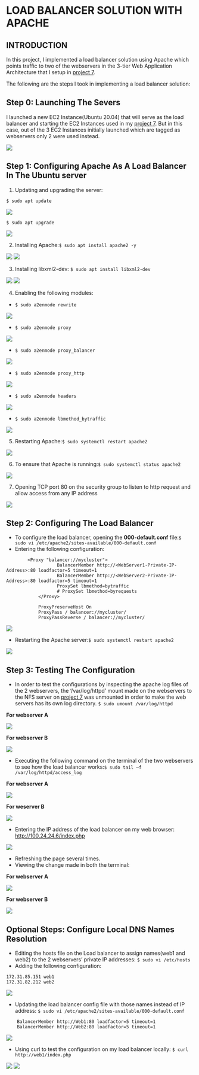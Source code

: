 # LOAD BALANCER SOLUTION WITH APACHE
## INTRODUCTION
In this project, I implemented a load balancer solution using Apache which points traffic to two of the webservers in the 3-tier Web Application Architecture that I setup in [project 7](https://github.com/Demiladee/private-projects/blob/main/project7.md).

The following are the steps I took in implementing a load balancer solution:

## Step 0:  Launching The Severs
I launched a new EC2 Instance(Ubuntu 20.04) that will serve as the load balancer and starting the EC2 Instances used in my [project 7](https://github.com/Demiladee/private-projects/blob/main/project7.md). But in this case, out of the 3 EC2 Instances initially launched which are tagged as webservers only 2 were used instead.

![](https://github.com/Demiladee/private-projects/blob/main/img/project8/the%20servers.png)

## Step 1: Configuring Apache As A Load Balancer In The Ubuntu server
1.	Updating and upgrading the server:

`$ sudo apt update`

![](https://github.com/Demiladee/private-projects/blob/main/img/project8/apt%20update.png)

`$ sudo apt upgrade`

![](https://github.com/Demiladee/private-projects/blob/main/img/project8/apt%20upgrade.png)

2.	Installing Apache:`$ sudo apt install apache2 -y`

![](https://github.com/Demiladee/private-projects/blob/main/img/project8/install%20apache2.png)
![](https://github.com/Demiladee/private-projects/blob/main/img/project8/install%20apache2-2.png)

3.	Installing libxml2-dev: `$ sudo apt install libxml2-dev`

![](https://github.com/Demiladee/private-projects/blob/main/img/project8/install%20libxml2-dev.png)
![](https://github.com/Demiladee/private-projects/blob/main/img/project8/install%20libxml2-2.png)

4.	Enabling the following modules:
-	`$ sudo a2enmode rewrite`

![](https://github.com/Demiladee/private-projects/blob/main/img/project8/a2enmode%20rewrite.png)

-	`$ sudo a2enmode proxy`

![](https://github.com/Demiladee/private-projects/blob/main/img/project8/a2enmode%20proxy.png)

-	`$ sudo a2enmode proxy_balancer`

![](https://github.com/Demiladee/private-projects/blob/main/img/project8/a2enmode%20proxy_balancer.png)

-	`$ sudo a2enmode proxy_http`

![](https://github.com/Demiladee/private-projects/blob/main/img/project8/a2enmode%20proxy_http.png)

-	`$ sudo a2enmode headers`

![](https://github.com/Demiladee/private-projects/blob/main/img/project8/a2enmode%20headers.png)

-	`$ sudo a2enmode lbmethod_bytraffic`

![](https://github.com/Demiladee/private-projects/blob/main/img/project8/a2enmode%20lbmethod.png)

5.	Restarting Apache:`$ sudo systemctl restart apache2`

![](https://github.com/Demiladee/private-projects/blob/main/img/project8/restart%20apache2.png)

6.	To ensure that Apache is running:`$ sudo systemctl status apache2`

![](https://github.com/Demiladee/private-projects/blob/main/img/project8/status%20apache2.png)

7.	Opening TCP port 80 on the security group to listen to http request and allow access from any IP address

![](https://github.com/Demiladee/private-projects/blob/main/img/project8/opening%20port%2080%20on%20the%20lb.png)

## Step 2: Configuring The Load Balancer
-	To configure the load balancer, opening the **000-default.conf** file:`$ sudo vi /etc/apache2/sites-available/000-default.conf`
-	Entering the following configuration:
```
        <Proxy "balancer://mycluster">
	               BalancerMember http://<WebServer1-Private-IP-Address>:80 loadfactor=5 timeout=1
	               BalancerMember http://<WebServer2-Private-IP-Address>:80 loadfactor=5 timeout=1
	               ProxySet lbmethod=bytraffic
	               # ProxySet lbmethod=byrequests
	        </Proxy>
	
	        ProxyPreserveHost On
	        ProxyPass / balancer://mycluster/
	        ProxyPassReverse / balancer://mycluster/
```
![](https://github.com/Demiladee/private-projects/blob/main/img/project8/configuring%20the%20load%20balancer.png)

-	Restarting the Apache server:`$ sudo systemctl restart apache2`

![](https://github.com/Demiladee/private-projects/blob/main/img/project8/restart%20Apache2-2.png)

## Step 3: Testing The Configuration
-	In order to test the configurations by inspecting the apache log files of the 2 webservers, the ‘/var/log/httpd’ mount made on the webservers to the NFS server on [project 7](https://github.com/Demiladee/private-projects/blob/main/project7.md) was unmounted  in order to make the web servers has its own log directory.
`$ sudo umount /var/log/httpd`

**For webserver A**

![](https://github.com/Demiladee/private-projects/blob/main/img/project8/unmounting%20log%20for%20wbsA.png)

**For webserver B**

![](https://github.com/Demiladee/private-projects/blob/main/img/project8/unmounting%20logs%20for%20wbsB.png)

-	Executing the following command on the terminal of the two webservers to see how the load balancer works:`$ sudo tail –f /var/log/httpd/access_log`

**For webserver A**

![](https://github.com/Demiladee/private-projects/blob/main/img/project8/webA.png)

**For weserver B**

![](https://github.com/Demiladee/private-projects/blob/main/img/project8/webB.png)

-	Entering the IP address of the load balancer on my web browser: http://100.24.24.6/index.php

![](https://github.com/Demiladee/private-projects/blob/main/img/project8/testing%20on%20load%20balancer.png)

-	Refreshing the page several times.
-	Viewing the change made in both the terminal:

**For webserver A**

![](https://github.com/Demiladee/private-projects/blob/main/img/project8/webA-2.png)

**For webserver B**

![](https://github.com/Demiladee/private-projects/blob/main/img/project8/webB-2.png)

## Optional Steps:  Configure Local DNS Names Resolution
-	Editing the hosts file on the Load balancer to assign names(web1 and web2) to the 2 webservers’ private IP addresses: `$ sudo vi /etc/hosts`
-	Adding the following configuration:
```
172.31.85.151 web1
172.31.82.212 web2
```
![](https://github.com/Demiladee/private-projects/blob/main/img/project8/hosts%20file.png)

-	Updating the load balancer config file with those names instead of IP address: `$ sudo vi /etc/apache2/sites-available/000-default.conf`
```
	BalancerMember http://Web1:80 loadfactor=5 timeout=1
	BalancerMember http://Web2:80 loadfactor=5 timeout=1
```
![](https://github.com/Demiladee/private-projects/blob/main/img/project8/load%20balancer%20config.png)

-	Using curl to test the configuration on my load balancer locally: `$ curl http://web1/index.php`

![](https://github.com/Demiladee/private-projects/blob/main/img/project8/curl.png)
![](https://github.com/Demiladee/private-projects/blob/main/img/project8/curl2.png)

